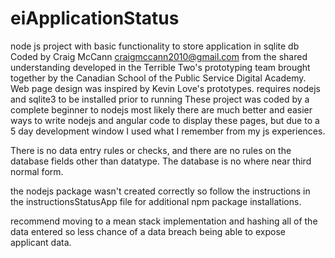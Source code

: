 # eiApplicationStatus
node js project with basic functionality to store application in sqlite db
Coded by Craig McCann craigmccann2010@gmail.com from the shared understanding developed in the Terrible Two's prototyping team brought together by the Canadian School of the Public Service Digital Academy.  Web page design was inspired by Kevin Love's prototypes.
requires nodejs and sqlite3 to be installed prior to running
These project was coded by a complete beginner to nodejs  most likely there are much better and easier ways to write nodejs and angular code to display these pages, but due to a 5 day development window I used what I remember from my js experiences.

There is no data entry rules or checks, and there are no rules on the database fields other than datatype.  The database is no where near third normal form.

the nodejs package wasn't created correctly so follow the instructions in the instructionsStatusApp file for additional npm package installations.

recommend moving to a mean stack implementation and hashing all of the data entered so less chance of a data breach being able to expose applicant data.
